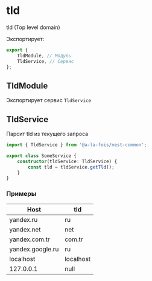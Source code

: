 # tld

tld (Top level domain)

Экспортирует:

```ts
export {
    TldModule, // Модуль
    TldService, // Сервис
};
```

## TldModule

Экспортирует сервис `TldService`

## TldService

Парсит tld из текущего запроса

```ts
import { TldService } from '@a-la-fois/nest-common';

export class SomeService {
    constructor(tldService: TldService) {
        const tld = tldService.getTld();
    }
}
```

### Примеры

| Host             | tld       |
| ---------------- | --------- |
| yandex.ru        | ru        |
| yandex.net       | net       |
| yandex.com.tr    | com.tr    |
| yandex.google.ru | ru        |
| localhost        | localhost |
| 127.0.0.1        | null      |
